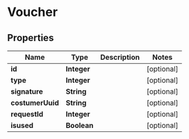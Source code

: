 
# Voucher

## Properties
Name | Type | Description | Notes
------------ | ------------- | ------------- | -------------
**id** | **Integer** |  |  [optional]
**type** | **Integer** |  |  [optional]
**signature** | **String** |  |  [optional]
**costumerUuid** | **String** |  |  [optional]
**requestId** | **Integer** |  |  [optional]
**isused** | **Boolean** |  |  [optional]



